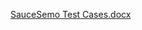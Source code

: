 
[SauceSemo Test Cases.docx](https://github.com/MrFeki/SauceDemo/files/8677466/SauceSemo.Test.Cases.docx)
